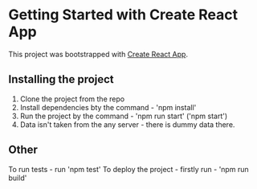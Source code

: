 # Getting Started with Create React App

This project was bootstrapped with [Create React App](https://github.com/facebook/create-react-app).

## Installing the project
1. Clone the project from the repo
2. Install dependencies bty the command - 'npm install'
3. Run the project by the command - 'npm run start' ('npm start')
4. Data isn't taken from the any server - there is dummy data there.

## Other
To run tests - run 'npm test'
To deploy the project - firstly run - 'npm run build'
